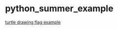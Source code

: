# python_summer_example
[turtle drawing flag example ](https://replit.com/@HydroFriend/turtle-flag?v=1)
